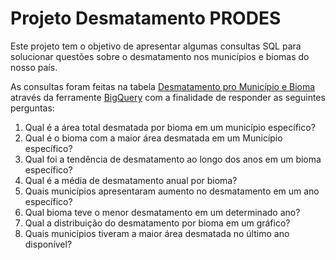# Projeto Desmatamento PRODES

Este projeto tem o objetivo de apresentar algumas consultas SQL para solucionar questões sobre o desmatamento nos municípios e biomas do nosso país.

As consultas foram feitas na tabela [Desmatamento pro Município e Bioma](https://basedosdados.org/dataset/e5c87240-ecce-4856-97c5-e6b84984bf42?table=d7a76d45-c363-4494-826d-1580e997ebf0) através da ferramente [BigQuery](https://console.cloud.google.com/bigquery?ws=!1m5!1m4!4m3!1sbasedosdados!2sbr_inpe_prodes!3smunicipio_bioma) com a finalidade de responder as seguintes perguntas:

1. Qual é a área total desmatada por bioma em um município específico?
2. Qual é o bioma com a maior área desmatada em um Município específico?
3. Qual foi a tendência de desmatamento ao longo dos anos em um bioma específico?
4. Qual é a média de desmatamento anual por bioma?
5. Quais municípios apresentaram aumento no desmatamento em um ano específico?
6. Qual bioma teve o menor desmatamento em um determinado ano?
7. Qual a distribuição do desmatamento por bioma em um gráfico?
8. Quais municípios tiveram a maior área desmatada no último ano disponível?